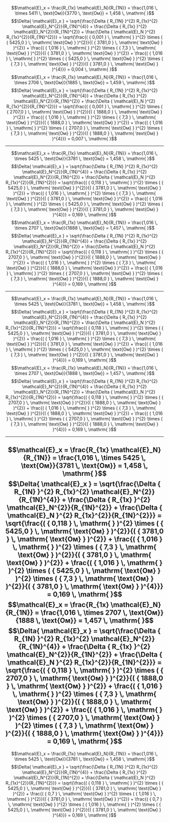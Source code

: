 $$\mathcal{E}_x = \frac{R_{1x} \mathcal{E}_N}{R_{1N}} = \frac{1,016 \,  \times 5411 \, \text{Ом}}{3770 \, \text{Ом}} = 1,458 \, \mathrm{  }$$
$$\Delta{ \mathcal{E}_x } = \sqrt{\frac{\Delta { R_{1N} }^{2} R_{1x}^{2} \mathcal{E}_N^{2}}{R_{1N}^{4}} + \frac{\Delta { R_{1x} }^{2} \mathcal{E}_N^{2}}{R_{1N}^{2}} + \frac{\Delta { \mathcal{E}_N }^{2} R_{1x}^{2}}{R_{1N}^{2}}} = \sqrt{\frac{( { 0,001 } \, \mathrm{  } )^{2} \times ( { 5425,0 } \, \mathrm{ \text{Ом} } )^{2}}{( { 3781,0 } \, \mathrm{ \text{Ом} } )^{2}} + \frac{( { 1,016 } \, \mathrm{  } )^{2} \times ( { 7,3 } \, \mathrm{ \text{Ом} } )^{2}}{( { 3781,0 } \, \mathrm{ \text{Ом} } )^{2}} + \frac{( { 1,016 } \, \mathrm{  } )^{2} \times ( { 5425,0 } \, \mathrm{ \text{Ом} } )^{2} \times ( { 7,3 } \, \mathrm{ \text{Ом} } )^{2}}{( { 3781,0 } \, \mathrm{ \text{Ом} } )^{4}}} = 0,004 \, \mathrm{  }$$
$$\mathcal{E}_x = \frac{R_{1x} \mathcal{E}_N}{R_{1N}} = \frac{1,016 \,  \times 2706 \, \text{Ом}}{1885 \, \text{Ом}} = 1,459 \, \mathrm{  }$$
$$\Delta{ \mathcal{E}_x } = \sqrt{\frac{\Delta { R_{1N} }^{2} R_{1x}^{2} \mathcal{E}_N^{2}}{R_{1N}^{4}} + \frac{\Delta { R_{1x} }^{2} \mathcal{E}_N^{2}}{R_{1N}^{2}} + \frac{\Delta { \mathcal{E}_N }^{2} R_{1x}^{2}}{R_{1N}^{2}}} = \sqrt{\frac{( { 0,001 } \, \mathrm{  } )^{2} \times ( { 2707,0 } \, \mathrm{ \text{Ом} } )^{2}}{( { 1888,0 } \, \mathrm{ \text{Ом} } )^{2}} + \frac{( { 1,016 } \, \mathrm{  } )^{2} \times ( { 7,3 } \, \mathrm{ \text{Ом} } )^{2}}{( { 1888,0 } \, \mathrm{ \text{Ом} } )^{2}} + \frac{( { 1,016 } \, \mathrm{  } )^{2} \times ( { 2707,0 } \, \mathrm{ \text{Ом} } )^{2} \times ( { 7,3 } \, \mathrm{ \text{Ом} } )^{2}}{( { 1888,0 } \, \mathrm{ \text{Ом} } )^{4}}} = 0,007 \, \mathrm{  }$$

---

$$\mathcal{E}_x = \frac{R_{1x} \mathcal{E}_N}{R_{1N}} = \frac{1,016 \,  \times 5425 \, \text{Ом}}{3781 \, \text{Ом}} = 1,458 \, \mathrm{  }$$
$$\Delta{ \mathcal{E}_x } = \sqrt{\frac{\Delta { R_{1N} }^{2} R_{1x}^{2} \mathcal{E}_N^{2}}{R_{1N}^{4}} + \frac{\Delta { R_{1x} }^{2} \mathcal{E}_N^{2}}{R_{1N}^{2}} + \frac{\Delta { \mathcal{E}_N }^{2} R_{1x}^{2}}{R_{1N}^{2}}} = \sqrt{\frac{( { 0,118 } \, \mathrm{  } )^{2} \times ( { 5425,0 } \, \mathrm{ \text{Ом} } )^{2}}{( { 3781,0 } \, \mathrm{ \text{Ом} } )^{2}} + \frac{( { 1,016 } \, \mathrm{  } )^{2} \times ( { 7,3 } \, \mathrm{ \text{Ом} } )^{2}}{( { 3781,0 } \, \mathrm{ \text{Ом} } )^{2}} + \frac{( { 1,016 } \, \mathrm{  } )^{2} \times ( { 5425,0 } \, \mathrm{ \text{Ом} } )^{2} \times ( { 7,3 } \, \mathrm{ \text{Ом} } )^{2}}{( { 3781,0 } \, \mathrm{ \text{Ом} } )^{4}}} = 0,169 \, \mathrm{  }$$
$$\mathcal{E}_x = \frac{R_{1x} \mathcal{E}_N}{R_{1N}} = \frac{1,016 \,  \times 2707 \, \text{Ом}}{1888 \, \text{Ом}} = 1,457 \, \mathrm{  }$$
$$\Delta{ \mathcal{E}_x } = \sqrt{\frac{\Delta { R_{1N} }^{2} R_{1x}^{2} \mathcal{E}_N^{2}}{R_{1N}^{4}} + \frac{\Delta { R_{1x} }^{2} \mathcal{E}_N^{2}}{R_{1N}^{2}} + \frac{\Delta { \mathcal{E}_N }^{2} R_{1x}^{2}}{R_{1N}^{2}}} = \sqrt{\frac{( { 0,118 } \, \mathrm{  } )^{2} \times ( { 2707,0 } \, \mathrm{ \text{Ом} } )^{2}}{( { 1888,0 } \, \mathrm{ \text{Ом} } )^{2}} + \frac{( { 1,016 } \, \mathrm{  } )^{2} \times ( { 7,3 } \, \mathrm{ \text{Ом} } )^{2}}{( { 1888,0 } \, \mathrm{ \text{Ом} } )^{2}} + \frac{( { 1,016 } \, \mathrm{  } )^{2} \times ( { 2707,0 } \, \mathrm{ \text{Ом} } )^{2} \times ( { 7,3 } \, \mathrm{ \text{Ом} } )^{2}}{( { 1888,0 } \, \mathrm{ \text{Ом} } )^{4}}} = 0,169 \, \mathrm{  }$$

---

$$\mathcal{E}_x = \frac{R_{1x} \mathcal{E}_N}{R_{1N}} = \frac{1,016 \,  \times 5425 \, \text{Ом}}{3781 \, \text{Ом}} = 1,458 \, \mathrm{  }$$
$$\Delta{ \mathcal{E}_x } = \sqrt{\frac{\Delta { R_{1N} }^{2} R_{1x}^{2} \mathcal{E}_N^{2}}{R_{1N}^{4}} + \frac{\Delta { R_{1x} }^{2} \mathcal{E}_N^{2}}{R_{1N}^{2}} + \frac{\Delta { \mathcal{E}_N }^{2} R_{1x}^{2}}{R_{1N}^{2}}} = \sqrt{\frac{( { 0,118 } \, \mathrm{  } )^{2} \times ( { 5425,0 } \, \mathrm{ \text{Ом} } )^{2}}{( { 3781,0 } \, \mathrm{ \text{Ом} } )^{2}} + \frac{( { 1,016 } \, \mathrm{  } )^{2} \times ( { 7,3 } \, \mathrm{ \text{Ом} } )^{2}}{( { 3781,0 } \, \mathrm{ \text{Ом} } )^{2}} + \frac{( { 1,016 } \, \mathrm{  } )^{2} \times ( { 5425,0 } \, \mathrm{ \text{Ом} } )^{2} \times ( { 7,3 } \, \mathrm{ \text{Ом} } )^{2}}{( { 3781,0 } \, \mathrm{ \text{Ом} } )^{4}}} = 0,169 \, \mathrm{  }$$
$$\mathcal{E}_x = \frac{R_{1x} \mathcal{E}_N}{R_{1N}} = \frac{1,016 \,  \times 2707 \, \text{Ом}}{1888 \, \text{Ом}} = 1,457 \, \mathrm{  }$$
$$\Delta{ \mathcal{E}_x } = \sqrt{\frac{\Delta { R_{1N} }^{2} R_{1x}^{2} \mathcal{E}_N^{2}}{R_{1N}^{4}} + \frac{\Delta { R_{1x} }^{2} \mathcal{E}_N^{2}}{R_{1N}^{2}} + \frac{\Delta { \mathcal{E}_N }^{2} R_{1x}^{2}}{R_{1N}^{2}}} = \sqrt{\frac{( { 0,118 } \, \mathrm{  } )^{2} \times ( { 2707,0 } \, \mathrm{ \text{Ом} } )^{2}}{( { 1888,0 } \, \mathrm{ \text{Ом} } )^{2}} + \frac{( { 1,016 } \, \mathrm{  } )^{2} \times ( { 7,3 } \, \mathrm{ \text{Ом} } )^{2}}{( { 1888,0 } \, \mathrm{ \text{Ом} } )^{2}} + \frac{( { 1,016 } \, \mathrm{  } )^{2} \times ( { 2707,0 } \, \mathrm{ \text{Ом} } )^{2} \times ( { 7,3 } \, \mathrm{ \text{Ом} } )^{2}}{( { 1888,0 } \, \mathrm{ \text{Ом} } )^{4}}} = 0,169 \, \mathrm{  }$$

---

$$\mathcal{E}_x = \frac{R_{1x} \mathcal{E}_N}{R_{1N}} = \frac{1,016 \,  \times 5425 \, \text{Ом}}{3781 \, \text{Ом}} = 1,458 \, \mathrm{  }$$
$$\Delta{ \mathcal{E}_x } = \sqrt{\frac{\Delta { R_{1N} }^{2} R_{1x}^{2} \mathcal{E}_N^{2}}{R_{1N}^{4}} + \frac{\Delta { R_{1x} }^{2} \mathcal{E}_N^{2}}{R_{1N}^{2}} + \frac{\Delta { \mathcal{E}_N }^{2} R_{1x}^{2}}{R_{1N}^{2}}} = \sqrt{\frac{( { 0,118 } \, \mathrm{  } )^{2} \times ( { 5425,0 } \, \mathrm{ \text{Ом} } )^{2}}{( { 3781,0 } \, \mathrm{ \text{Ом} } )^{2}} + \frac{( { 1,016 } \, \mathrm{  } )^{2} \times ( { 7,3 } \, \mathrm{ \text{Ом} } )^{2}}{( { 3781,0 } \, \mathrm{ \text{Ом} } )^{2}} + \frac{( { 1,016 } \, \mathrm{  } )^{2} \times ( { 5425,0 } \, \mathrm{ \text{Ом} } )^{2} \times ( { 7,3 } \, \mathrm{ \text{Ом} } )^{2}}{( { 3781,0 } \, \mathrm{ \text{Ом} } )^{4}}} = 0,169 \, \mathrm{  }$$
$$\mathcal{E}_x = \frac{R_{1x} \mathcal{E}_N}{R_{1N}} = \frac{1,016 \,  \times 2707 \, \text{Ом}}{1888 \, \text{Ом}} = 1,457 \, \mathrm{  }$$
$$\Delta{ \mathcal{E}_x } = \sqrt{\frac{\Delta { R_{1N} }^{2} R_{1x}^{2} \mathcal{E}_N^{2}}{R_{1N}^{4}} + \frac{\Delta { R_{1x} }^{2} \mathcal{E}_N^{2}}{R_{1N}^{2}} + \frac{\Delta { \mathcal{E}_N }^{2} R_{1x}^{2}}{R_{1N}^{2}}} = \sqrt{\frac{( { 0,118 } \, \mathrm{  } )^{2} \times ( { 2707,0 } \, \mathrm{ \text{Ом} } )^{2}}{( { 1888,0 } \, \mathrm{ \text{Ом} } )^{2}} + \frac{( { 1,016 } \, \mathrm{  } )^{2} \times ( { 7,3 } \, \mathrm{ \text{Ом} } )^{2}}{( { 1888,0 } \, \mathrm{ \text{Ом} } )^{2}} + \frac{( { 1,016 } \, \mathrm{  } )^{2} \times ( { 2707,0 } \, \mathrm{ \text{Ом} } )^{2} \times ( { 7,3 } \, \mathrm{ \text{Ом} } )^{2}}{( { 1888,0 } \, \mathrm{ \text{Ом} } )^{4}}} = 0,169 \, \mathrm{  }$$
---
$$\mathcal{E}_x = \frac{R_{1x} \mathcal{E}_N}{R_{1N}} = \frac{1,016 \,  \times 5425 \, \text{Ом}}{3781 \, \text{Ом}} = 1,458 \, \mathrm{  }$$
$$\Delta{ \mathcal{E}_x } = \sqrt{\frac{\Delta { R_{1N} }^{2} R_{1x}^{2} \mathcal{E}_N^{2}}{R_{1N}^{4}} + \frac{\Delta { R_{1x} }^{2} \mathcal{E}_N^{2}}{R_{1N}^{2}} + \frac{\Delta { \mathcal{E}_N }^{2} R_{1x}^{2}}{R_{1N}^{2}}} = \sqrt{\frac{( { 0,118 } \, \mathrm{  } )^{2} \times ( { 5425,0 } \, \mathrm{ \text{Ом} } )^{2}}{( { 3781,0 } \, \mathrm{ \text{Ом} } )^{2}} + \frac{( { 0,7 } \, \mathrm{ \text{Ом} } )^{2} \times ( { 1,016 } \, \mathrm{  } )^{2}}{( { 3781,0 } \, \mathrm{ \text{Ом} } )^{2}} + \frac{( { 0,7 } \, \mathrm{ \text{Ом} } )^{2} \times ( { 1,016 } \, \mathrm{  } )^{2} \times ( { 5425,0 } \, \mathrm{ \text{Ом} } )^{2}}{( { 3781,0 } \, \mathrm{ \text{Ом} } )^{4}}} = 0,169 \, \mathrm{  }$$